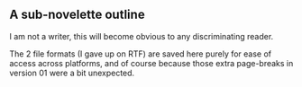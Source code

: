 ## A sub-novelette outline

I am not a writer, this will become obvious to any discriminating reader.

The 2 file formats (I gave up on RTF) are saved here purely for ease of access across platforms, and of course because those extra page-breaks in version 01 were a bit unexpected.
